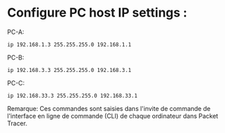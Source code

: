 # Configure PC host IP settings :

PC-A:
```
ip 192.168.1.3 255.255.255.0 192.168.1.1
```

PC-B:
```
ip 192.168.3.3 255.255.255.0 192.168.3.1
```

PC-C:
```
ip 192.168.33.3 255.255.255.0 192.168.33.1
```

Remarque: Ces commandes sont saisies dans l'invite de commande de l'interface en ligne de commande (CLI) de chaque ordinateur dans Packet Tracer.
